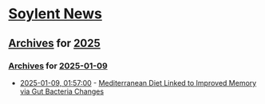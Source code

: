 # [Soylent News](../../../README.md)

## [Archives](../../index.md) for [2025](../index.md)

### [Archives](../../index.md) for [2025-01-09](index.md)

* [2025-01-09, 01:57:00](https://soylentnews.org/article.pl?sid=25/01/08/1225201&from=rss) - [Mediterranean Diet Linked to Improved Memory via Gut Bacteria Changes](https://soylentnews.org/article.pl?sid=25/01/08/1225201&from=rss)
